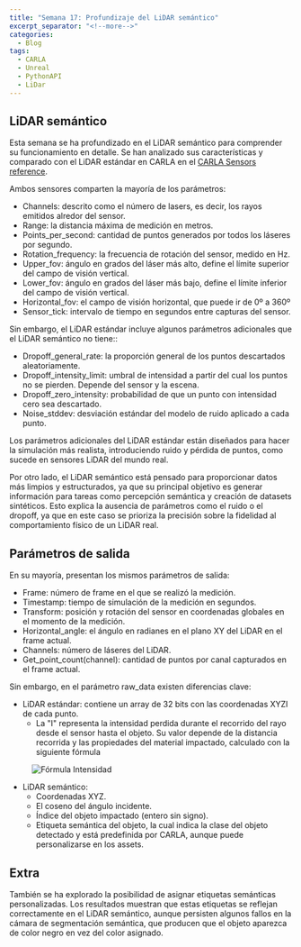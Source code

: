 ```yaml
---
title: "Semana 17: Profundizaje del LiDAR semántico"
excerpt_separator: "<!--more-->"
categories:
  - Blog
tags:
  - CARLA
  - Unreal
  - PythonAPI
  - LiDar
---
```


## LiDAR semántico
Esta semana se ha profundizado en el LiDAR semántico para comprender su funcionamiento en detalle. Se han analizado sus características y comparado con el LiDAR estándar en CARLA en el [CARLA Sensors reference](https://carla.readthedocs.io/en/latest/ref_sensors/).


Ambos sensores comparten la mayoría de los parámetros:
- Channels: descrito como el número de lasers, es decir, los rayos emitidos alredor del sensor.
- Range: la distancia máxima de medición en metros.
- Points_per_second: cantidad de puntos generados por todos los láseres por segundo.
- Rotation_frequency: la frecuencia de rotación del sensor, medido en Hz.
- Upper_fov: ángulo en grados del láser más alto, define el límite superior del campo de visión vertical.
- Lower_fov: ángulo en grados del láser más bajo, define el límite inferior del campo de visión vertical.
- Horizontal_fov: el campo de visión horizontal, que puede ir de 0º a 360º 
- Sensor_tick: intervalo de tiempo en segundos entre capturas del sensor.

Sin embargo, el LiDAR estándar incluye algunos parámetros adicionales que el LiDAR semántico no tiene::
- Dropoff_general_rate: la proporción general de los puntos descartados aleatoriamente.
- Dropoff_intensity_limit: umbral de intensidad a partir del cual los puntos no se pierden. Depende del sensor y la escena.
- Dropoff_zero_intensity: probabilidad de que un punto con intensidad cero sea descartado.
- Noise_stddev: desviación estándar del modelo de ruido aplicado a cada punto.

Los parámetros adicionales del LiDAR estándar están diseñados para hacer la simulación más realista, introduciendo ruido y pérdida de puntos, como sucede en sensores LiDAR del mundo real.

Por otro lado, el LiDAR semántico está pensado para proporcionar datos más limpios y estructurados, ya que su principal objetivo es generar información para tareas como percepción semántica y creación de datasets sintéticos. Esto explica la ausencia de parámetros como el ruido o el dropoff, ya que en este caso se prioriza la precisión sobre la fidelidad al comportamiento físico de un LiDAR real.

## Parámetros de salida
En su mayoría, presentan los mismos parámetros de salida:
- Frame: número de frame en el que se realizó la medición.
- Timestamp: tiempo de simulación de la medición en segundos.
- Transform: posición y rotación del sensor en coordenadas globales en el momento de la medición.
- Horizontal_angle: el ángulo en radianes en el plano XY del LiDAR en el frame actual.
- Channels: número de láseres del LiDAR.
- Get_point_count(channel): cantidad de puntos por canal capturados en el frame actual.

Sin embargo, en el parámetro raw_data existen diferencias clave:
- LiDAR estándar: contiene un array de 32 bits con las coordenadas XYZI de cada punto.
    - La "I" representa la intensidad perdida durante el recorrido del rayo desde el sensor hasta el objeto. Su valor depende de la distancia recorrida y las propiedades del material impactado, calculado con la siguiente fórmula
<figure class="align-center" style="max-width: 100%">
  <img src="{{ site.url }}{{ site.baseurl }}/assets/images/Semana-17-Intensidad.jpg" alt="Fórmula Intensidad">
</figure>

- LiDAR semántico:
    - Coordenadas XYZ.
    - El coseno del ángulo incidente.
    - Índice del objeto impactado (entero sin signo).
    - Etiqueta semántica del objeto, la cual indica la clase del objeto detectado y está predefinida por CARLA, aunque puede personalizarse en los assets.

## Extra
También se ha explorado la posibilidad de asignar etiquetas semánticas personalizadas. Los resultados muestran que estas etiquetas se reflejan correctamente en el LiDAR semántico, aunque persisten algunos fallos en la cámara de segmentación semántica, que producen que el objeto aparezca de color negro en vez del color asignado.
